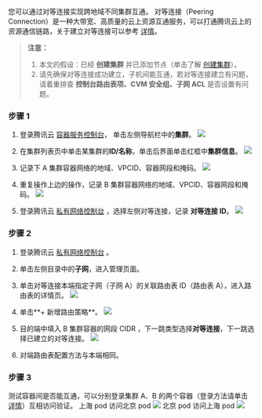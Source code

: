 您可以通过对等连接实现跨地域不同集群互通。
对等连接（Peering Connection）是一种大带宽、高质量的云上资源互通服务，可以打通腾讯云上的资源通信链路，关于建立对等连接可以参考 [详情](https://cloud.tencent.com/document/product/553/18836)。

> **注意：**  
>1. 本文的假设：已经 **创建集群** 并已添加节点（单击了解 [创建集群](https://cloud.tencent.com/document/product/457/11741)）。   
>2. 请先确保对等连接成功建立，子机间能互通，若对等连接建立有问题，请着重排查 **控制台路由表项、CVM 安全组、子网 ACL** 是否设置有问题。


### 步骤 1

1. 登录腾讯云 [容器服务控制台](https://console.cloud.tencent.com/ccs)， 单击左侧导航栏中的**集群**。
![](https://main.qcloudimg.com/raw/0ad03ab6f581f88483b9f768d2bd6f15.png)

2. 在集群列表页中单击某集群的**ID/名称**，单击后界面单击红框中**集群信息**。
![](https://main.qcloudimg.com/raw/f3be2d872321d03fc6676b1207902f1a.png)

3. 记录下 A 集群容器网络的地域、VPCID、容器网段和掩码。
![](https://main.qcloudimg.com/raw/888df863e8adf07e452aca26c38788a2.png)

4. 重复操作上边的操作，记录 B 集群容器网络的地域、VPCID、容器网段和掩码。
![](https://main.qcloudimg.com/raw/804bcea3a9e6f2734cac93ae20bd3a04.png)

5. 登录腾讯云 [私有网络控制台](https://console.cloud.tencent.com/vpc) ，选择左侧对等连接，记录 **对等连接 ID**。
![](https://main.qcloudimg.com/raw/80069470b4605a90d743a46f7f9a6ea5.png)

### 步骤 2

1. 登录腾讯云 [私有网络控制台](https://console.cloud.tencent.com/vpc) 。

2. 单击左侧目录中的**子网**，进入管理页面。

3. 单击对等连接本端指定子网（子网 A）的关联路由表 ID（路由表 A），进入路由表的详情页。
![](https://main.qcloudimg.com/raw/d3d66095baa06ca55bb23504e349f729.png)

4. 单击**+ 新增路由策略**。
![](https://main.qcloudimg.com/raw/1ccf8028f9b2815478298a7ccab0d1cc.png)

5. 目的端中填入 B 集群容器的网段 CIDR ，下一跳类型选择**对等连接**，下一跳选择已建立的对等连接。
![](https://main.qcloudimg.com/raw/4af8b6b606002dd9c8e0bae7ae9f1ac3.png)

6. 对端路由表配置方法与本端相同。


### 步骤 3

测试容器间是否能互通，可以分别登录集群 A、B 的两个容器（登录方法请单击 [详情](https://cloud.tencent.com/document/product/457/9120)）互相访问验证。
上海 pod 访问北京 pod
![](https://main.qcloudimg.com/raw/92314dceb830c5195541bf4b148e7653.png)
北京 pod 访问上海 pod
![](https://main.qcloudimg.com/raw/aad9151da3306aa0a1fdb298613567c3.png)

